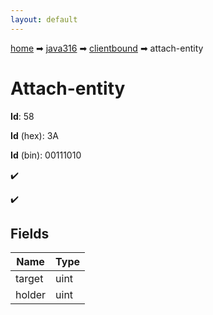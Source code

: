 ```yaml
---
layout: default
---
```


[home](/) ➡ [java316](/protocol/java316) ➡ [clientbound](/protocol/java316/clientbound) ➡ attach-entity

# Attach-entity

**Id**: 58

**Id** (hex): 3A

**Id** (bin): 00111010

✔️

✔️

## Fields

Name | Type
---|---
target | uint
holder | uint


